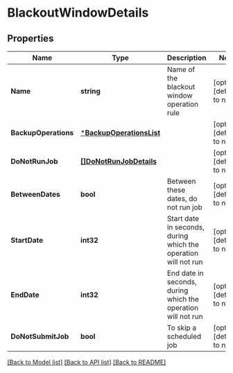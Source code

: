 # BlackoutWindowDetails

## Properties
Name | Type | Description | Notes
------------ | ------------- | ------------- | -------------
**Name** | **string** | Name of the blackout window operation rule | [optional] [default to null]
**BackupOperations** | [***BackupOperationsList**](backupOperationsList.md) |  | [optional] [default to null]
**DoNotRunJob** | [**[]DoNotRunJobDetails**](doNotRunJobDetails.md) |  | [optional] [default to null]
**BetweenDates** | **bool** | Between these dates, do not run job | [optional] [default to null]
**StartDate** | **int32** | Start date in seconds, during which the operation will not run | [optional] [default to null]
**EndDate** | **int32** | End date in seconds, during which the operation will not run | [optional] [default to null]
**DoNotSubmitJob** | **bool** | To skip a scheduled job | [optional] [default to null]

[[Back to Model list]](../README.md#documentation-for-models) [[Back to API list]](../README.md#documentation-for-api-endpoints) [[Back to README]](../README.md)


